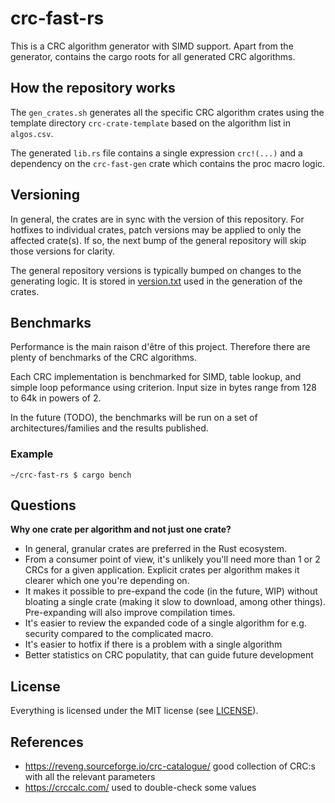 # crc-fast-rs

This is a CRC algorithm generator with SIMD support. Apart from the generator,
contains the cargo roots for all generated CRC algorithms.

## How the repository works

The `gen_crates.sh` generates all the specific CRC algorithm crates using the
template directory `crc-crate-template` based on the algorithm list in
`algos.csv`.

The generated `lib.rs` file contains a single expression `crc!(...)` and a
dependency on the `crc-fast-gen` crate which contains the proc macro logic.

## Versioning

In general, the crates are in sync with the version of this repository. For
hotfixes to individual crates, patch versions may be applied to only the
affected crate(s). If so, the next bump of the general repository will skip
those versions for clarity.

The general repository versions is typically bumped on changes to the generating
logic. It is stored in [version.txt](version.txt) used in the generation of the
crates.

## Benchmarks

Performance is the main raison d'être of this project. Therefore there are
plenty of benchmarks of the CRC algorithms.

Each CRC implementation is benchmarked for SIMD, table lookup, and simple loop
peformance using criterion. Input size in bytes range from 128 to 64k in powers
of 2.

In the future (TODO), the benchmarks will be run on a set of
architectures/families and the results published.

### Example

```
~/crc-fast-rs $ cargo bench
```

## Questions

**Why one crate per algorithm and not just one crate?**

- In general, granular crates are preferred in the Rust ecosystem.
- From a consumer point of view, it's unlikely you'll need more than 1 or 2 CRCs
  for a given application. Explicit crates per algorithm makes it clearer which
  one you're depending on.
- It makes it possible to pre-expand the code (in the future, WIP) without
  bloating a single crate (making it slow to download, among other things).
  Pre-expanding will also improve compilation times.
- It's easier to review the expanded code of a single algorithm for e.g.
  security compared to the complicated macro.
- It's easier to hotfix if there is a problem with a single algorithm
- Better statistics on CRC populatity, that can guide future development

## License

Everything is licensed under the MIT license (see [LICENSE](LICENSE)).

## References

- https://reveng.sourceforge.io/crc-catalogue/ good collection of CRC:s with all
  the relevant parameters
- https://crccalc.com/ used to double-check some values
